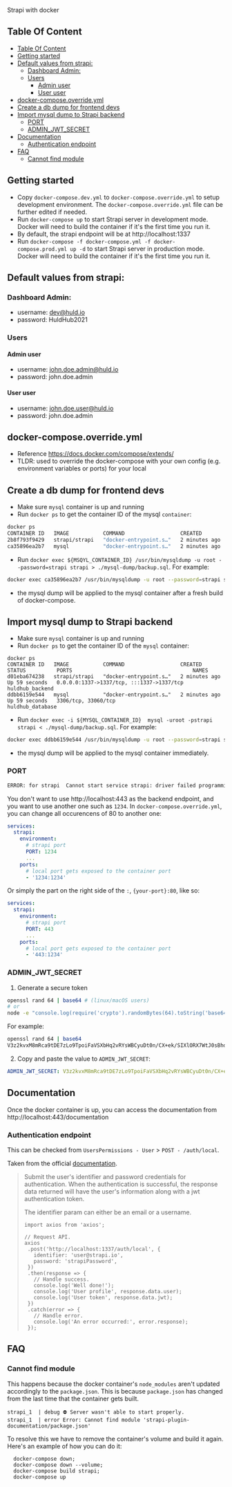 Strapi with docker

## Table Of Content

- [Table Of Content](#table-of-content)
- [Getting started](#getting-started)
- [Default values from strapi:](#default-values-from-strapi)
  - [Dashboard Admin:](#dashboard-admin)
  - [Users](#users)
    - [Admin user](#admin-user)
    - [User user](#user-user)
- [docker-compose.override.yml](#docker-composeoverrideyml)
- [Create a db dump for frontend devs](#create-a-db-dump-for-frontend-devs)
- [Import mysql dump to Strapi backend](#import-mysql-dump-to-strapi-backend)
  - [PORT](#port)
  - [ADMIN_JWT_SECRET](#admin_jwt_secret)
- [Documentation](#documentation)
  - [Authentication endpoint](#authentication-endpoint)
- [FAQ](#faq)
  - [Cannot find module](#cannot-find-module)

## Getting started

- Copy `docker-compose.dev.yml` to `docker-compose.override.yml` to setup development environment. The `docker-compose.override.yml` file can be further edited if needed.
- Run `docker-compose up` to start Strapi server in development mode. Docker will need to build the container if it's the first time you run it.
- By default, the strapi endpoint will be at http://localhost:1337
- Run `docker-compose -f docker-compose.yml -f docker-compose.prod.yml up -d` to start Strapi server in production mode. Docker will need to build the container if it's the first time you run it.


## Default values from strapi:

### Dashboard Admin:
  - username: dev@huld.io
  - password: HuldHub2021

### Users
#### Admin user
  - username: john.doe.admin@huld.io
  - password: john.doe.admin
#### User user
  - username: john.doe.user@huld.io
  - password: john.doe.admin
## docker-compose.override.yml

- Reference https://docs.docker.com/compose/extends/
- TLDR: used to override the docker-compose with your own config (e.g. environment variables or ports) for your local

## Create a db dump for frontend devs

- Make sure `mysql` container is up and running
- Run `docker ps` to get the container ID of the mysql `container`:
```bash
docker ps                        
CONTAINER ID   IMAGE           COMMAND                  CREATED         STATUS         PORTS                                       NAMES
2b8f793f9429   strapi/strapi   "docker-entrypoint.s…"   2 minutes ago   Up 2 minutes   0.0.0.0:1337->1337/tcp, :::1337->1337/tcp   huldhub_backend
ca35896ea2b7   mysql           "docker-entrypoint.s…"   2 minutes ago   Up 2 minutes   3306/tcp, 33060/tcp                         huldhub_database
```
- Run `docker exec ${MSQYL_CONTAINER_ID} /usr/bin/mysqldump -u root --password=strapi strapi > ./mysql-dump/backup.sql`. For example:
```bash
docker exec ca35896ea2b7 /usr/bin/mysqldump -u root --password=strapi strapi > ./mysql-dump/backup.sql
```
- the mysql dump will be applied to the mysql container after a fresh build of docker-compose.

## Import mysql dump to Strapi backend

- Make sure `mysql` container is up and running
- Run `docker ps` to get the container ID of the `mysql` container:
``` 
docker ps                                                                             
CONTAINER ID   IMAGE           COMMAND                  CREATED         STATUS          PORTS                                       NAMES
d01eba674238   strapi/strapi   "docker-entrypoint.s…"   2 minutes ago   Up 59 seconds   0.0.0.0:1337->1337/tcp, :::1337->1337/tcp   huldhub_backend
ddbb6159e544   mysql           "docker-entrypoint.s…"   2 minutes ago   Up 59 seconds   3306/tcp, 33060/tcp                         huldhub_database
```
- Run `docker exec -i ${MYSQL_CONTAINER_ID}  mysql -uroot -pstrapi strapi < ./mysql-dump/backup.sql`. For example:
```bash
docker exec ddbb6159e544 /usr/bin/mysqldump -u root --password=strapi strapi > ./mysql-dump/backup.sql
```
- the mysql dump will be applied to the mysql container immediately.

### PORT

```bash
ERROR: for strapi  Cannot start service strapi: driver failed programming external connectivity on endpoint strapi_strapi_1 (fac123aad08da1f0c4132cb3e041ab0e86092672d7b65e7b6133fb232836cba0): Bind for 0.0.0.0:80 failed: port is already allocated
```

You don't want to use http://localhost:443 as the backend endpoint, and you want to use another one such as `1234`.
In `docker-compose.override.yml`, you can change all occurencens of 80 to another one:

```yml
services:
  strapi:
    environment:
      # strapi port
      PORT: 1234
      ...
    ports:
      # local port gets exposed to the container port
      - '1234:1234'
```

Or simply the part on the right side of the `:`, `{your-port}:80`, like so:

```yml
services:
  strapi:
    environment:
      # strapi port
      PORT: 443
      ...
    ports:
      # local port gets exposed to the container port
      - '443:1234'
```

### ADMIN_JWT_SECRET

1. Generate a secure token

```bash
openssl rand 64 | base64 # (linux/macOS users)
# or
node -e "console.log(require('crypto').randomBytes(64).toString('base64'))" # (all users)
```

For example:

```bash
openssl rand 64 | base64
V3z2kvxM8mRca9tDE7zLo9TpoiFaVSXbHq2vRYsWBCyuDt0n/CX+ek/SIXlORX7WtJ0sBhdY+E22IIFp8Y/XXQ==
```

2. Copy and paste the value to `ADMIN_JWT_SECRET`:

```yml
ADMIN_JWT_SECRET: V3z2kvxM8mRca9tDE7zLo9TpoiFaVSXbHq2vRYsWBCyuDt0n/CX+ek/SIXlORX7WtJ0sBhdY+E22IIFp8Y/XXQ==
```

## Documentation

Once the docker container is up, you can access the documentation from http://localhost:443/documentation

### Authentication endpoint

This can be checked from `UsersPermissions - User` > `POST - /auth/local`.

Taken from the official [documentation](https://strapi.io/documentation/developer-docs/latest/development/plugins/users-permissions.html#login).

> Submit the user's identifier and password credentials for authentication. When the authentication is successful, the response data returned will have the user's information along with a jwt authentication token.
>
> The identifier param can either be an email or a username.
>
> ```
> import axios from 'axios';
>
> // Request API.
> axios
>  .post('http://localhost:1337/auth/local', {
>    identifier: 'user@strapi.io',
>    password: 'strapiPassword',
>  })
>  .then(response => {
>    // Handle success.
>    console.log('Well done!');
>    console.log('User profile', response.data.user);
>    console.log('User token', response.data.jwt);
>  })
>  .catch(error => {
>    // Handle error.
>    console.log('An error occurred:', error.response);
>  });
>
> ```

## FAQ

### Cannot find module

This happens because the docker container's `node_modules` aren't updated accordingly to the `package.json`. This is because `package.json` has changed from the last time that the container gets built.

```
strapi_1  | debug ⛔️ Server wasn't able to start properly.
strapi_1  | error Error: Cannot find module 'strapi-plugin-documentation/package.json'
```

To resolve this we have to remove the container's volume and build it again. Here's an example of how you can do it:

```
  docker-compose down;
  docker-compose down --volume;
  docker-compose build strapi;
  docker-compose up
```
